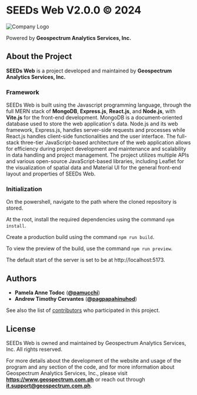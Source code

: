 # SEEDs Web V2.0.0 © 2024

![Company Logo](/company-logo.png)

Powered by **Geospectrum Analytics Services, Inc.**

## About the Project

**SEEDs Web** is a project developed and maintained by **Geospectrum Analytics Services, Inc.**

### Framework

SEEDs Web is built using the Javascript programming language, through the full MERN stack of **MongoDB**, **Express.js**, **React.js**, and **Node.js**, with **Vite.js** for the front-end development. MongoDB is a document-oriented database used to store the web application's data. Node.js and its web framework, Express.js, handles server-side requests and processes while React.js handles client-side functionalities and the user interface. The full-stack three-tier JavaScript-based architecture of the web application allows for efficiency during project development and maintenance and scalability in data handling and project management. The project utilizes multiple APIs and various open-source JavaScript-based libraries, including Leaflet for the visualization of spatial data and Material UI for the general front-end layout and properties of SEEDs Web.

### Initialization

On the powershell, navigate to the path where the cloned repository is stored.

At the root, install the required dependencies using the command `npm install`.

Create a production build using the command `npm run build`.

To view the preview of the build, use the command `npm run preview`.

The default start of the server is set to be at http\://localhost:5173.

## Authors

* **Pamela Anne Todoc** (**@[pamucchi](https://github.com/pamucchi)**)
* **Andrew Timothy Cervantes** (**@[pagpapahinuhod](https://github.com/pagpapahinuhod)**)

See also the list of [contributors](https://github.com/geospectrum-ph/seeds/contributors) who participated in this project.

## License

SEEDs Web is owned and maintained by Geospectrum Analytics Services, Inc. All rights reserved.

For more details about the development of the website and usage of the program and any section of the code, and for more information about Geospectrum Analytics Services, Inc., please visit **https://www.geospectrum.com.ph** or reach out through **it.support@geospectrum.com.ph**.